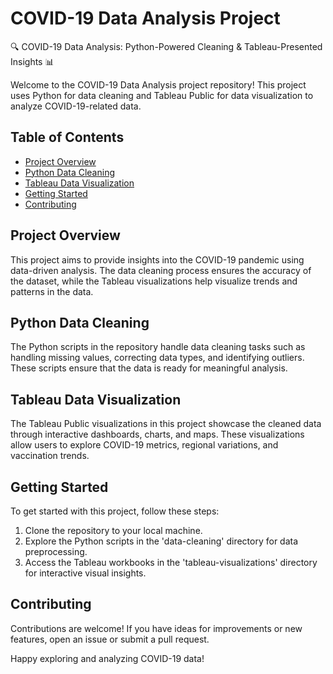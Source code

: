 # COVID-19 Data Analysis Project
🔍 COVID-19 Data Analysis: Python-Powered Cleaning &amp; Tableau-Presented Insights 📊

Welcome to the COVID-19 Data Analysis project repository! This project uses Python for data cleaning and Tableau Public for data visualization to analyze COVID-19-related data.

## Table of Contents
- [Project Overview](#project-overview)
- [Python Data Cleaning](#python-data-cleaning)
- [Tableau Data Visualization](#tableau-data-visualization)
- [Getting Started](#getting-started)
- [Contributing](#contributing)

## Project Overview
This project aims to provide insights into the COVID-19 pandemic using data-driven analysis. The data cleaning process ensures the accuracy of the dataset, while the Tableau visualizations help visualize trends and patterns in the data.

## Python Data Cleaning
The Python scripts in the repository handle data cleaning tasks such as handling missing values, correcting data types, and identifying outliers. These scripts ensure that the data is ready for meaningful analysis.

## Tableau Data Visualization
The Tableau Public visualizations in this project showcase the cleaned data through interactive dashboards, charts, and maps. These visualizations allow users to explore COVID-19 metrics, regional variations, and vaccination trends.

## Getting Started
To get started with this project, follow these steps:
1. Clone the repository to your local machine.
2. Explore the Python scripts in the 'data-cleaning' directory for data preprocessing.
3. Access the Tableau workbooks in the 'tableau-visualizations' directory for interactive visual insights.

## Contributing
Contributions are welcome! If you have ideas for improvements or new features, open an issue or submit a pull request.

Happy exploring and analyzing COVID-19 data!

